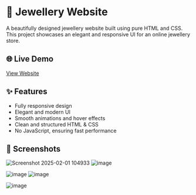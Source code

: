 # 💎 Jewellery Website

A beautifully designed jewellery website built using pure HTML and CSS. This project showcases an elegant and responsive UI for an online jewellery store.

## 🌐 Live Demo  
[View Website](https://aaravsoni1.github.io/jewellery-website/)

## ✨ Features
- Fully responsive design  
- Elegant and modern UI  
- Smooth animations and hover effects  
- Clean and structured HTML & CSS  
- No JavaScript, ensuring fast performance  

## 📸 Screenshots  

![Screenshot 2025-02-01 104933](https://github.com/user-attachments/assets/6e69cdd2-b365-4dba-8d37-392724e88d14)
![image](https://github.com/user-attachments/assets/cd032ca0-d79d-41f6-837a-ded1e3a54fff)

![image](https://github.com/user-attachments/assets/09ecc49f-25c1-47f0-b2a8-99931241722c)
![image](https://github.com/user-attachments/assets/f3270d6a-09b7-4313-9895-add7f77c4804)

![image](https://github.com/user-attachments/assets/d07b26d8-da09-4730-ad23-364d9830c254)


